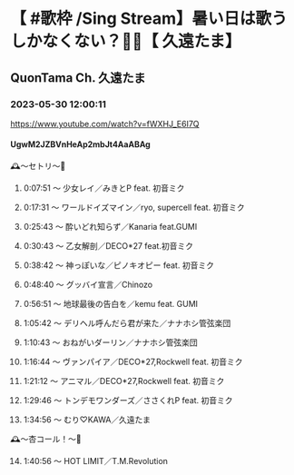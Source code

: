# 【 #歌枠 /Sing Stream】暑い日は歌うしかなくない？🎤🎵【 久遠たま】

## QuonTama Ch. 久遠たま

### 2023-05-30 12:00:11

https://www.youtube.com/watch?v=fWXHJ_E6I7Q

#### UgwM2JZBVnHeAp2mbJt4AaABAg

🕰～セトリ～🥀



01. 0:07:51 ～ 少女レイ／みきとP feat. 初音ミク



02. 0:17:31 ～ ワールドイズマイン／ryo, supercell feat. 初音ミク



03. 0:25:43 ～ 酔いどれ知らず／Kanaria feat.GUMI



04. 0:30:43 ～ 乙女解剖／DECO*27 feat.初音ミク



05. 0:38:42 ～ 神っぽいな／ピノキオピー feat. 初音ミク



06. 0:48:40 ～ ​グッバイ宣言／Chinozo



07. 0:56:51 ～ 地球最後の告白を／kemu feat. GUMI



08. 1:05:42 ～ デリヘル呼んだら君が来た／ナナホシ管弦楽団



09. 1:10:43 ～ おねがいダーリン／ナナホシ管弦楽団



10. 1:16:44 ～ ヴァンパイア／DECO*27,Rockwell feat. 初音ミク



11. 1:21:12 ～ アニマル／DECO*27,Rockwell feat. 初音ミク



12. 1:29:46 ～ トンデモワンダーズ／ささくれP feat. 初音ミク



13. 1:34:56 ～ むり♡KAWA／久遠たま



🕰～杏コール！～🥀



14. 1:40:56 ～ HOT LIMIT／T.M.Revolution

